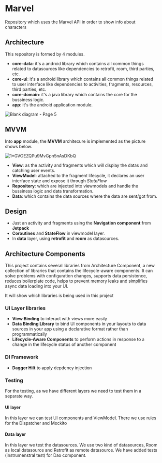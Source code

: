 # Marvel

Repository which uses the Marvel API in order to show info about characters


## Architecture

This repository is formed by 4 modules.
- **core-data**: it's a android library which contains all common things related to datasources like dependencies to retrofit, room, third parties, etc.
- **core-ui**: it's a android library which contains all common things related to user interface like dependencies to activities, fragments, resources, third parties, etc.
- **core-domain**: it's a java library which contains the core for the bussiness logic.
- **app**: it's the android application module.



![Blank diagram - Page 5](https://user-images.githubusercontent.com/5518993/193853923-2691ba92-0dc7-44d8-aaf2-098380e2bf80.png)


## MVVM

Into **app** module, the **MVVM** architecure is implemented as the picture shows below.


![1*GVOEZQPu9MvGpn5nAsDKbQ](https://user-images.githubusercontent.com/5518993/194012626-d19dcd76-a3b7-4924-aaee-104910652dac.png)

- **View**: as the activity and fragments which will display the datas and catching user events.
- **ViewModel**: attached to the fragment lifecycle, it declares an user interface state and expose it through *StateFlow*
- **Repository**: which are injected into viewmodels and handle the bussiness logic and data transformation.
- **Data**: which contains the data sources where the data are sent/got from.


## Design 

- Just an activity and fragments using the **Navigation component** from **Jetpack**
- **Coroutines** and **StateFlow** in viewmodel layer.
- In **data** layer, using **retrofit** and **room** as datasources.

## Architecture Components
This project contains several libraries from Architecture Component, a new collection of libraries that contains the lifecycle-aware components. It can solve problems with configuration changes, supports data persistence, reduces boilerplate code, helps to prevent memory leaks and simplifies async data loading into your UI.

It will show which libraries is being used in this project

### UI Layer libraries
- **View Binding** to interact with views more easily
- **Data Binding Library** to bind UI components in your layouts to data sources in your app using a declarative format rather than programmatically
- **Lifecycle-Aware Components** to perform actions in response to a change in the lifecycle status of another component

### DI Framework
- **Dagger Hilt** to apply depdency injection

### Testing
For the testing, as we have different layers we need to test them in a separate way.

#### UI layer 
In this layer we can test UI components and ViewModel. There we use rules for the Dispatcher and Mockito

#### Data layer
In this layer we test the datasources. We use two kind of datasources, Room as local datasource and Retrofit as remote datasource. We have added tests (instrumenstral test) for Dao component.
